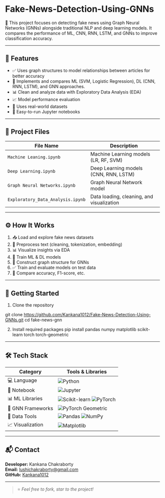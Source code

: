 # Fake-News-Detection-Using-GNNs
📝 This project focuses on detecting fake news using Graph Neural Networks (GNNs) alongside traditional NLP and deep learning models. It compares the performance of ML, CNN, RNN, LSTM, and GNNs to improve classification accuracy.

---

## 📌 Features

- ✅ Uses graph structures to model relationships between articles for better accuracy
- 🤖 Implements and compares ML (SVM, Logistic Regression), DL (CNN, RNN, LSTM), and GNN approaches.
- 📊 Clean and analyze data with Exploratory Data Analysis (EDA)
- 📈 Model performance evaluation
- 🧠 Uses real-world datasets
- 📓 Easy-to-run Jupyter notebooks

---

## 📁 Project Files

| File Name                              | Description                                 |
|----------------------------------------|---------------------------------------------|
| `Machine Leaning.ipynb`                |  Machine Learning models (LR, RF, SVM)      | 
| `Deep Learning.ipynb`                  |  Deep Learning models (CNN, RNN, LSTM)      | 
| `Graph Neural Networks.ipynb`          |  Graph Neural Network model                 |
| `Exploratory_Data_Analysis.ipynb`      |  Data loading, cleaning, and visualization  |

---

## ⚙️ How It Works

1. 📥 Load and explore fake news datasets
2. 🧹 Preprocess text (cleaning, tokenization, embedding)
3. 📊 Visualize insights via EDA
4. 🤖 Train ML & DL models 
5. 🧠 Construct graph structure for GNNs
6. ✅ Train and evaluate models on test data
7. 🔁 Compare accuracy, F1-score, etc.

---

## 🚀 Getting Started

1. Clone the repository

git clone https://github.com/Kankana1012/Fake-News-Detection-Using-GNNs.git cd fake-news-gnn

2. Install required packages
pip install pandas numpy matplotlib scikit-learn torch torch-geometric 

---

## 🛠️ Tech Stack

| Category            | Tools & Libraries |
|---------------------|-------------------|
| 💻 Language        | ![Python](https://img.shields.io/badge/Python-3.8+-blue) |
| 📒 Notebook        | ![Jupyter](https://img.shields.io/badge/Jupyter-Notebook-orange) |
| 📊 ML Libraries    | ![Scikit-learn](https://img.shields.io/badge/Scikit--learn-yellow?logo=scikit-learn) ![PyTorch](https://img.shields.io/badge/PyTorch-red?logo=pytorch) |
| 🔁 GNN Frameworks  | ![PyTorch Geometric](https://img.shields.io/badge/PyTorch%20Geometric-graph--learning-red) |
| 🧹 Data Tools      | ![Pandas](https://img.shields.io/badge/Pandas-Data--Analysis-blue) ![NumPy](https://img.shields.io/badge/NumPy-numeric-blueviolet) |
| 📈 Visualization   | ![Matplotlib](https://img.shields.io/badge/Matplotlib-Graphs-green) |

---

## 📬 Contact

**Developer:** Kankana Chakraborty  
**Email:** lushichakraborty@gmail.com  
**GitHub:** [Kankana1012](https://github.com/Kankana1012)

---

> ⭐ *Feel free to fork, star to the project!*

